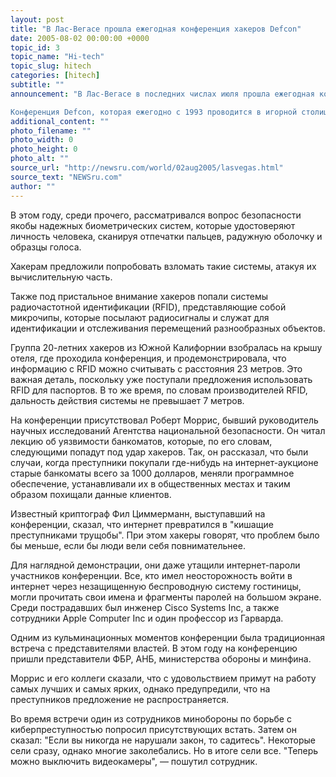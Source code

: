 ```yaml
---
layout: post
title: "В Лас-Вегасе прошла ежегодная конференция хакеров Defcon"
date: 2005-08-02 00:00:00 +0000
topic_id: 3
topic_name: "Hi-tech"
topic_slug: hitech
categories: [hitech]
subtitle: ""
announcement: "В Лас-Вегасе в последних числах июля прошла ежегодная конференция хакеров Defcon.

Конференция Defcon, которая ежегодно с 1993 проводится в игорной столице США, призвана служить обмену идеями о том, как сделать интернет более безопасным. Однако на практике это место, где хакеры могут померяться друг с другом силами, сообщает АР."
additional_content: ""
photo_filename: ""
photo_width: 0
photo_height: 0
photo_alt: ""
source_url: "http://newsru.com/world/02aug2005/lasvegas.html"
source_text: "NEWSru.com"
author: ""
---
```

В этом году, среди прочего, рассматривался вопрос безопасности якобы надежных биометрических систем, которые удостоверяют личность человека, сканируя отпечатки пальцев, радужную оболочку и образцы голоса.

Хакерам предложили попробовать взломать такие системы, атакуя их вычислительную часть.

Также под пристальное внимание хакеров попали системы радиочастотной идентификации (RFID), представляющие собой микрочипы, которые посылают радиосигналы и служат для идентификации и отслеживания перемещений разнообразных объектов.

Группа 20-летних хакеров из Южной Калифорнии взобралась на крышу отеля, где проходила конференция, и продемонстрировала, что информацию с RFID можно считывать с расстояния 23 метров. Это важная деталь, поскольку уже поступали предложения использовать RFID для паспортов. В то же время, по словам производителей RFID, дальность действия системы не превышает 7 метров.

На конференции присутствовал Роберт Моррис, бывший руководитель научных исследований Агентства национальной безопасности. Он читал лекцию об уязвимости банкоматов, которые, по его словам, следующими попадут под удар хакеров. Так, он рассказал, что были случаи, когда преступники покупали где-нибудь на интернет-аукционе старые банкоматы всего за 1000 долларов, меняли программное обеспечение, устанавливали их в общественных местах и таким образом похищали данные клиентов.

Известный криптограф Фил Циммерманн, выступавший на конференции, сказал, что интернет превратился в "кишащие преступниками трущобы". При этом хакеры говорят, что проблем было бы меньше, если бы люди вели себя повнимательнее.

Для наглядной демонстрации, они даже утащили интернет-пароли участников конференции. Все, кто имел неосторожность войти в интернет через незащищенную беспроводную систему гостиницы, могли прочитать свои имена и фрагменты паролей на большом экране. Среди пострадавших был инженер Cisco Systems Inc, а также сотрудники Apple Computer Inc и один профессор из Гарварда.

Одним из кульминационных моментов конференции была традиционная встреча с представителями властей. В этом году на конференцию пришли представители ФБР, АНБ, министерства обороны и минфина.

Моррис и его коллеги сказали, что с удовольствием примут на работу самых лучших и самых ярких, однако предупредили, что на преступников предложение не распространяется.

Во время встречи один из сотрудников минобороны по борьбе с киберпреступностью попросил присутствующих встать. Затем он сказал: "Если вы никогда не нарушали закон, то садитесь". Некоторые сели сразу, однако многие заколебались. Но в итоге сели все. "Теперь можно выключить видеокамеры", &mdash; пошутил сотрудник.
